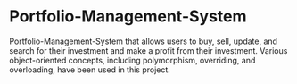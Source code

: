 # Portfolio-Management-System
Portfolio-Management-System that allows users to buy, sell, update, and search for their investment and make a profit from their investment. Various object-oriented concepts, including polymorphism, overriding, and overloading, have been used in this project.
